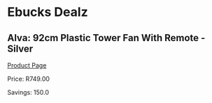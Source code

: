 
# Ebucks Dealz
## Alva: 92cm Plastic Tower Fan With Remote - Silver
[Product Page](https://www.ebucks.com/web/shop/productSelected.do?prodId=492954717&catId=704982758)

Price: R749.00

Savings: 150.0


	
